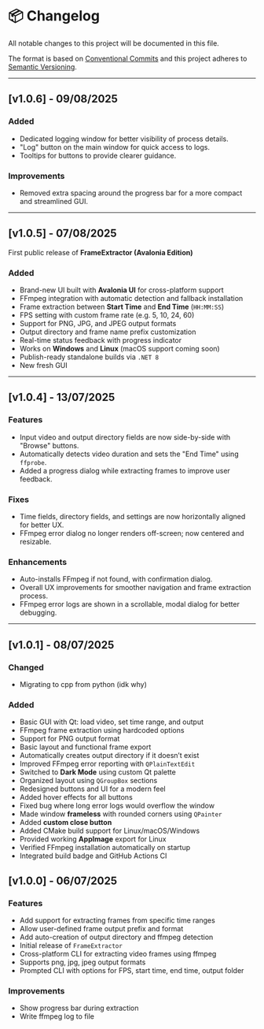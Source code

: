 # 📦 Changelog

All notable changes to this project will be documented in this file.

The format is based on [Conventional Commits](https://www.conventionalcommits.org/en/v1.0.0/) and this project adheres to [Semantic Versioning](https://semver.org/).

---

## [v1.0.6] - 09/08/2025
### Added
- Dedicated logging window for better visibility of process details.
- "Log" button on the main window for quick access to logs.
- Tooltips for buttons to provide clearer guidance.

### Improvements
- Removed extra spacing around the progress bar for a more compact and streamlined GUI.

---

## [v1.0.5] - 07/08/2025

First public release of **FrameExtractor (Avalonia Edition)**

### Added
- Brand-new UI built with **Avalonia UI** for cross-platform support
- FFmpeg integration with automatic detection and fallback installation
- Frame extraction between **Start Time** and **End Time** (`HH:MM:SS`)
- FPS setting with custom frame rate (e.g. 5, 10, 24, 60)
- Support for PNG, JPG, and JPEG output formats
- Output directory and frame name prefix customization
- Real-time status feedback with progress indicator
- Works on **Windows** and **Linux** (macOS support coming soon)
- Publish-ready standalone builds via `.NET 8`
- New fresh GUI

---

## [v1.0.4] - 13/07/2025
### Features
- Input video and output directory fields are now side-by-side with "Browse" buttons.
- Automatically detects video duration and sets the "End Time" using `ffprobe`.
- Added a progress dialog while extracting frames to improve user feedback.

### Fixes
- Time fields, directory fields, and settings are now horizontally aligned for better UX.
- FFmpeg error dialog no longer renders off-screen; now centered and resizable.

### Enhancements
- Auto-installs FFmpeg if not found, with confirmation dialog.
- Overall UX improvements for smoother navigation and frame extraction process.
- FFmpeg error logs are shown in a scrollable, modal dialog for better debugging.

---

## [v1.0.1] - 08/07/2025
### Changed
- Migrating to cpp from python (idk why)

### Added
- Basic GUI with Qt: load video, set time range, and output
- FFmpeg frame extraction using hardcoded options
- Support for PNG output format
- Basic layout and functional frame export
- Automatically creates output directory if it doesn’t exist
- Improved FFmpeg error reporting with `QPlainTextEdit`
- Switched to **Dark Mode** using custom Qt palette
- Organized layout using `QGroupBox` sections
- Redesigned buttons and UI for a modern feel
- Added hover effects for all buttons
- Fixed bug where long error logs would overflow the window
- Made window **frameless** with rounded corners using `QPainter`
- Added **custom close button**
- Added CMake build support for Linux/macOS/Windows
- Provided working **AppImage** export for Linux
- Verified FFmpeg installation automatically on startup
- Integrated build badge and GitHub Actions CI

## [v1.0.0] - 06/07/2025
### Features
- Add support for extracting frames from specific time ranges
- Allow user-defined frame output prefix and format
- Add auto-creation of output directory and ffmpeg detection
- Initial release of `FrameExtractor`
- Cross-platform CLI for extracting video frames using ffmpeg
- Supports png, jpg, jpeg output formats
- Prompted CLI with options for FPS, start time, end time, output folder

### Improvements
- Show progress bar during extraction
- Write ffmpeg log to file